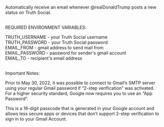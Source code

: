 Automatically receive an email whenever @realDonaldTrump posts a new status on Truth Social.
<br>
<br>

REQUIRED ENVIRONMENT VARIABLES:

TRUTH_USERNAME - your Truth Social username<br>
TRUTH_PASSWORD - your Truth Social password<br>
EMAIL_FROM - gmail address to send mail from<br>
EMAIL_PASSWORD - password for sender's gmail account<br>
EMAIL_TO - recipient's email address<br>
<br>

Important Notes:

Prior to May 30, 2022, it was possible to connect to Gmail’s SMTP server using your regular Gmail password if “2-step verification” was activated. For a higher security standard, Google now requires you to use an “App Password”.

This is a 16-digit passcode that is generated in your Google account and allows less secure apps or devices that don’t support 2-step verification to sign in to your Gmail Account.